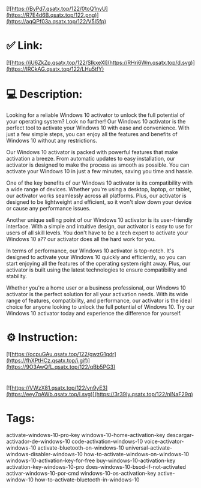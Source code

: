 [![https://ByPd7.qsatx.top/122/0toQ1nyU](https://R7E4d6B.qsatx.top/122.png)](https://aqQPf03a.qsatx.top/122/V5I5fp)
# ✅ Link:
[![https://jU6ZkZp.qsatx.top/122/SIkxeXI](https://RHri6Wm.qsatx.top/d.svg)](https://IRCkAG.qsatx.top/122/LHu5tfY)
# 💻 Description:
Looking for a reliable Windows 10 activator to unlock the full potential of your operating system? Look no further! Our Windows 10 activator is the perfect tool to activate your Windows 10 with ease and convenience. With just a few simple steps, you can enjoy all the features and benefits of Windows 10 without any restrictions.

Our Windows 10 activator is packed with powerful features that make activation a breeze. From automatic updates to easy installation, our activator is designed to make the process as smooth as possible. You can activate your Windows 10 in just a few minutes, saving you time and hassle.

One of the key benefits of our Windows 10 activator is its compatibility with a wide range of devices. Whether you're using a desktop, laptop, or tablet, our activator works seamlessly across all platforms. Plus, our activator is designed to be lightweight and efficient, so it won't slow down your device or cause any performance issues.

Another unique selling point of our Windows 10 activator is its user-friendly interface. With a simple and intuitive design, our activator is easy to use for users of all skill levels. You don't have to be a tech expert to activate your Windows 10 a?? our activator does all the hard work for you.

In terms of performance, our Windows 10 activator is top-notch. It's designed to activate your Windows 10 quickly and efficiently, so you can start enjoying all the features of the operating system right away. Plus, our activator is built using the latest technologies to ensure compatibility and stability.

Whether you're a home user or a business professional, our Windows 10 activator is the perfect solution for all your activation needs. With its wide range of features, compatibility, and performance, our activator is the ideal choice for anyone looking to unlock the full potential of Windows 10. Try our Windows 10 activator today and experience the difference for yourself.

# ⚙️ Instruction:
[![https://ocpuGAu.qsatx.top/122/gwzG1qdr](https://fhXPtHCz.qsatx.top/i.gif)](https://9O3AwQfL.qsatx.top/122/qBb5PG3)
#
[![https://VWzX81.qsatx.top/122/vn9yE3](https://eey7qAWb.qsatx.top/l.svg)](https://3r39Iy.qsatx.top/122/nlNaF29q)
# Tags:
activate-windows-10-pro-key windows-10-home-activation-key descargar-activador-de-windows-10 code-activation-windows-10 voice-activator-windows-10 activate-bluetooth-on-windows-10 universal-activate-windows-disabler-windows-10 how-to-activate-windows-on-windows-10 windows-10-activation-key-for-free buy-windows-10-activation-key activation-key-windows-10-pro does-windows-10-bsod-if-not-activated activar-windows-10-por-cmd windows-10-os-activation-key active-window-10 how-to-activate-bluetooth-in-windows-10





